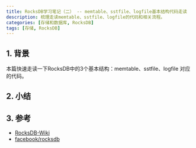 ```yaml
---
title: RocksDB学习笔记（二） -- memtable、sstfile、logfile基本结构代码走读
description: 梳理走读memtable、sstfile、logfile的代码和相关流程。
categories: [存储和数据库, RocksDB]
tags: [存储, RocksDB]
---
```



## 1. 背景

本篇快速走读一下RocksDB中的3个基本结构：memtable、sstfile、logfile 对应的代码。

## 2. 小结


## 3. 参考

* [RocksDB-Wiki](https://github.com/facebook/rocksdb/wiki)
* [facebook/rocksdb](https://github.com/facebook/rocksdb/)
